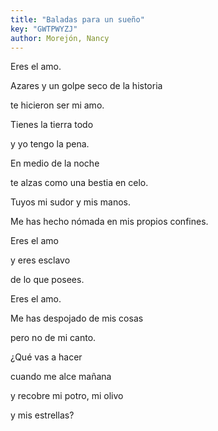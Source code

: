 ```yaml
---
title: "Baladas para un sueño"
key: "GWTPWYZJ"
author: Morejón, Nancy
---
```

<div data-schema-version="8"><p>Eres el amo.</p> <p>Azares y un golpe seco de la historia</p> <p>te hicieron ser mi amo.</p> <p>Tienes la tierra todo</p> <p>y yo tengo la pena.</p> <p>En medio de la noche</p> <p>te alzas como una bestia en celo.</p> <p>Tuyos mi sudor y mis manos.</p> <p>Me has hecho nómada en mis propios confines.</p> <p>Eres el amo</p> <p>y eres esclavo</p> <p>de lo que posees.</p> <p>Eres el amo.</p> <p>Me has despojado de mis cosas</p> <p>pero no de mi canto.</p> <p>¿Qué vas a hacer</p> <p>cuando me alce mañana</p> <p>y recobre mi potro, mi olivo</p> <p>y mis estrellas?</p> </div>